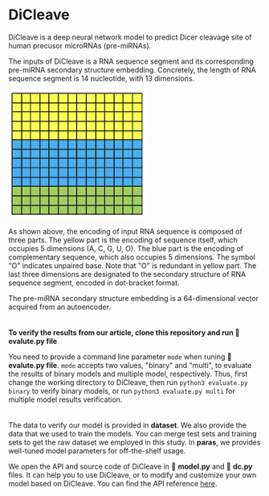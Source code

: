 # DiCleave

DiCleave is a deep neural network model to predict Dicer cleavage site of human precusor microRNAs (pre-miRNAs).


The inputs of DiCleave is a RNA sequence segment and its corresponding pre-miRNA secondary structure embedding. Concretely, the length of RNA sequence segment is 14 nucleotide, with 13 dimensions.


<img src="/img/input.png" alt="input" height="256">

As shown above, the encoding of input RNA sequence is composed of three parts. The yellow part is the encoding of sequence itself, which occupies 5 dimensions (A, C, G, U, O). The blue part is the encoding of complementary sequence, which also occupies 5 dimensions. The symbol "O" indicates unpaired base. Note that "O" is redundant in yellow part. The last three dimensions are designated to the secondary structure of RNA sequence segment, encoded in dot-bracket format.


The pre-miRNA secondary structure embedding is a 64-dimensional vector acquired from an autoencoder.
<br>
<br>
<br>
**To verify the results from our article, clone this repository and run :page_facing_up: evalute.py file**

You need to provide a command line parameter `mode` when runing :page_facing_up: **evalute.py file**. `mode` accepts two values, "binary" and "multi", to evaluate the results of binary models and multiple model, respectively. Thus, first change the working directory to DiCleave, then run `python3 evaluate.py binary` to verify binary models, or run `python3 evaluate.py multi` for multiple model results verification.
<br>
<br>
<br>
The data to verify our model is provided in **dataset**. We also provide the data that we used to train the models. You can merge test sets and training sets to get the raw dataset we employed in this study. In **paras**, we provides well-tuned model parameters for off-the-shelf usage.


We open the API and source code of DiCleave in :page_facing_up: **model.py** and :page_facing_up: **dc.py** files. It can help you to use DiCleave, or to modify and customize your own model based on DiCleave. You can find the API reference [here](https://bic-1.gitbook.io/dicleave/).
